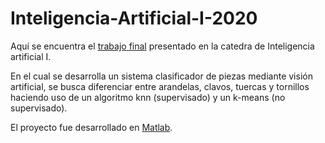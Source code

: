 # Inteligencia-Artificial-I-2020

Aquí se encuentra el [trabajo final]( https://github.com/agusc4/Inteligencia-Artificial-I-2019/blob/main/Informe_final.pdf) presentado en la catedra de Inteligencia artificial I. 

En el cual se desarrolla un sistema clasificador de piezas mediante visión artificial, se busca diferenciar entre arandelas, clavos, tuercas y tornillos haciendo uso de un algoritmo knn (supervisado) y un k-means (no supervisado).

El proyecto fue desarrollado en [Matlab]( https://github.com/agusc4/Inteligencia-Artificial-I-2019/tree/main/Codigo).
